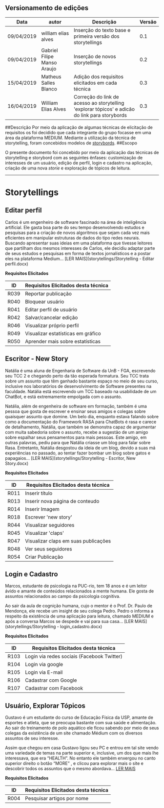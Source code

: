 ## Versionamento de edições
| Data           | autor                | Descrição                           |Versão|
|----------------|----------------------|-------------------------------------|------|
|   09/04/2019   |  william elias alves | Inserção do texto base e primeira versão dos storytellings| 0.1|
|   09/04/2019   |  Gabriel Filipe Manso Araujo | Inserção de novos storytellings | 0.2  |
|   15/04/2019   |   Matheus Salles Blanco| Adição dos requisitos elicitados em cada técnica| 0.3  |
|   16/04/2019   |   William Elias Alves| Correção do link de acesso ao storytelling 'explorar tópicos' e adicão do link para storybords| 0.3  |


##Descrição 
Por meio da aplicação de algumas técnicas de elicitação de requisitos os foi decidido que cada integrante do grupo focasse em uma área da plataforma MEDIUM. Mediante a utilização da técnica de storytelling, foram concebidos modelos de [storybords](storybords.md).
##Escopo

O presente documento foi concebido por meio da aplicação das técnicas de storytelling e storybord com as seguintes ênfases: customização de interesses de um usuário, edição de perfil, login e cadastro na aplicação, criação de uma nova _storie_ e exploração de tópicos de leitura.

***

# Storytellings

## Editar perfil

Carlos é um engenheiro de software fascinado na área de inteligência artificial. Ele gasta boa parte do seu tempo desenvolvendo estudos e pesquisas para a criação de novos algoritmos que sejam cada vez mais eficientes em manipular estruturas de dados do tipo redes neurais.
Buscando apresentar suas ideias em uma plataforma que tivesse leitores que partilham dos mesmos interesses de Carlos, ele decidiu adaptar parte de seus estudos e pesquisas em forma de textos jornalísticos e a postar eles na  plataforma Medium... [LER MAIS](storytellings/Storytelling - Editar perfil.docx)  

**Requisitos Elicitados**

| ID | Requisitos Elicitados desta técnica |
| ------ | ----------------------------- |
|R039|Reportar publicação|
|R040|Bloquear usuário|
|R041|Editar perfil de usuário|
|R042|Salvar/cancelar edição|
|R046|Visualizar próprio perfil|
|R049|Visualizar estatísticas em gráfico|
|R050|Aprender mais sobre estatísticas|


## Escritor - New Story

Natália é uma aluna de Engenharia de Software da UnB - FGA, escrevendo seu TCC 2 e chegando perto da tão esperada formatura. Seu TCC trata sobre um assunto que têm ganhado bastante espaço no meio de seu curso, inclusive nos laboratórios de desenvolvimento de Software presentes na faculdade. Natália está escrevendo um TCC baseado na usabilidade de um ChatBot, e está extremamente empolgada com o assunto. 

Natália, além de engenheira de software em formação, também é uma pessoa que gosta de escrever e ensinar seus amigos e colegas sobre quaisquer assunto que domine. Um belo dia, enquanto estava falando sobre como a documentação do Framework RASA para ChatBots é rasa e carece de detalhamento, Natália, que também se demonstra capaz de argumentar com muita sabedoria sobre o assunto, recebe a sugestão de um amigo sobre espalhar seus pensamentos para mais pessoas. Este amigo, em outras palavras, pediu para que Natália criasse um blog para falar sobre Rasa. Entretanto, Natália desgostou da ideia de um blog, devido a suas má experiências no passado, ao tentar fazer bombar um blog sobre gatos e papagaios... [LER MAIS](storytellings/Storytelling - Escritor, New Story.docx)

**Requisitos Elicitados**

| ID | Requisitos Elicitados desta técnica |
| ------ | ----------------------------- |
|R011| Inserir título|
|R013|Inserir nova página de conteudo|
|R014|Inserir Imagem|
|R018|Escrever 'new story'|
|R044|Visualizar seguidores|
|R045|Visualizar 'claps'|
|R047|Visualizar claps em suas publicações|
|R048|Ver seus seguidores|
|R054|Criar Publicação|

## Login e Cadastro

Marcos, estudante de psicologia na PUC-rio, tem 18 anos e é um leitor ávido e amante de conteúdos relacionados a mente humana. Ele gosta de assuntos relacionados ao campo da psicologia cognitiva.  

Ao sair da aula de cognição humana, cujo o mentor é o Prof. Dr. Paulo de Mendonça, ele recebe um insight de seu colega Pedro. Pedro o informa a respeito da existência de uma aplicação para leitura, chamado MEDIUM e após a conversa Marcos se despede e vai para sua casa... [LER MAIS](storytellings/Storytelling - login_cadastro.docx)  

**Requisitos Elicitados**


| ID | Requisitos Elicitados desta técnica |
| ------ | ----------------------------- |
|R103|Login via redes sociais (Facebook Twitter)|
|R104|Login via google|
|R105|Login via E-mail|
|R106|Cadastrar com Google|
|R107|Cadastrar com Facebook|

## Usuário, Explorar Tópicos

Gustavo é um estudante do curso de Educação Física da USP, amante de esportes e atleta, que se preocupa bastante com sua saúde e alimentação. Ao sair do treinamento de polo aquático ele ficou sabendo por meio de seus colegas da existência de um site chamado Médium com os diversos assuntos de seu interesse.  

Assim que chegou em casa Gustavo ligou seu PC e entrou em tal site vendo uma variedade de temas na parte superior e, inclusive, um dos que mais lhe interessava, que era “HEALTH”. No entanto ele também enxergou no canto superior direito o botão “MORE” , e clicou para explorar mais o site e descobrir todos os assuntos que o mesmo abordava... [LER MAIS](storytellings/Storytelling-Usuário,Explorartópicos.docx)

**Requisitos Elicitados**

| ID | Requisitos Elicitados desta técnica |
| ------ | ----------------------------- |
|R004|Pesquisar artigos por nome|
